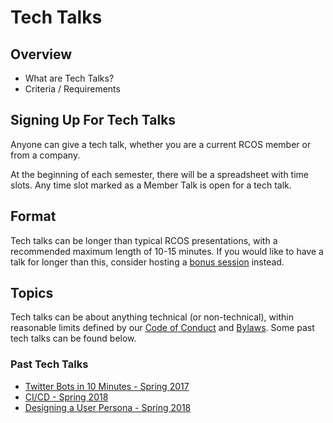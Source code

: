 # Tech Talks

## Overview
- What are Tech Talks?
- Criteria / Requirements

## Signing Up For Tech Talks
Anyone can give a tech talk, whether you are a current RCOS member or from a company. 

At the beginning of each semester, there will be a spreadsheet with time slots. Any time slot marked as a Member Talk is open for a tech talk.

## Format

Tech talks can be longer than typical RCOS presentations, with a recommended maximum length of 10-15 minutes. If you would like to have a talk for longer than this, consider hosting a [bonus session](events/hosting) instead.

## Topics

Tech talks can be about anything technical (or non-technical), within reasonable limits defined by our [Code of Conduct](community/CODE_OF_CONDUCT) and [Bylaws](community/bylaws). Some past tech talks can be found below.

### Past Tech Talks
<!-- TODO add more tech talks, possibly digging farther back, and from more members of RCOS -->
- [Twitter Bots in 10 Minutes - Spring 2017](https://docs.google.com/presentation/d/1QhfWGeKezqh7sYiL8orJ8d7w1ljSgwctrjhiB2gUrrg/edit?usp=sharing)
- [CI/CD - Spring 2018](http://slides.com/richieyoung/ci_cd/fullscreen)
- [Designing a User Persona - Spring 2018](http://slides.com/kathleenburkhardt/developing-a-user-persona)